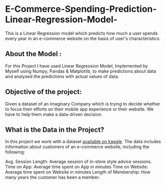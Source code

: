 # E-Commerce-Spending-Prediction-Linear-Regression-Model-
This is a Linear Regression model which predicts how much a user spends every year in an e-commerce website on the basis of user's characteristics.

## About the Model :
For this Project I have used Linear Regression Model, Implemented by Myself using Numpy, Pandas & Matplotlib, to make predictions about data and analysed the predictions with actual values of data.

## Objective of the project:
Given a dataset of an imaginary Company which is trying to decide whether to focus their efforts on their mobile app experience or their website. We have to help them make a data-driven decision.

## What is the Data in the Project?
In this project we work with a dataset [available on kaggle](https://www.kaggle.com/datasets/iyadavvaibhav/ecommerce-customer-device-usage).
The data includes information about customers of an e-commerce website, including the following:

Avg. Session Length: Average session of in-store style advice sessions.
Time on App: Average time spent on App in minutes
Time on Website: Average time spent on Website in minutes
Length of Membership: How many years the customer has been a member.
